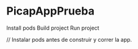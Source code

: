 # PicapAppPrueba

Install pods
Build project
Run project

// Instalar pods antes de construir y correr la app.
